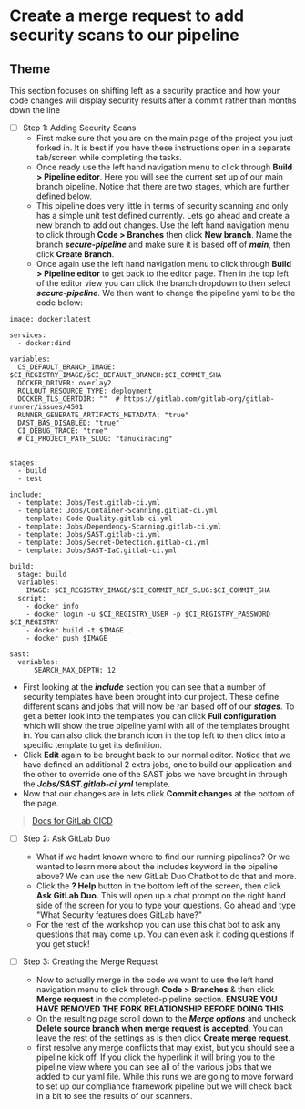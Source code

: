# Create a merge request to add security scans to our pipeline

## Theme

This section focuses on shifting left as a security practice and how your code changes will display security results after a commit rather than months down the line

* [ ] Step 1: Adding Security Scans
  * First make sure that you are on the main page of the project you just forked in. It is best if you have these instructions open in a separate tab/screen while completing the tasks.
  * Once ready use the left hand navigation menu to click through **Build \> Pipeline editor**. Here you will see the current set up of our main branch pipeline. Notice that there are two stages, which are further defined below.
  * This pipeline does very little in terms of security scanning and only has a simple unit test defined currently. Lets go ahead and create a new branch to add out changes. Use the left hand navigation menu to click through **Code \> Branches** then click **New branch**. Name the branch **_secure-pipeline_** and make sure it is based off of **_main_**, then click **Create Branch**.
  * Once again use the left hand navigation menu to click through **Build \> Pipeline editor** to get back to the editor page. Then in the top left of the editor view you can click the branch dropdown to then select **_secure-pipeline_**. We then want to change the pipeline yaml to be the code below:

```plaintext
image: docker:latest

services:
  - docker:dind

variables:
  CS_DEFAULT_BRANCH_IMAGE: $CI_REGISTRY_IMAGE/$CI_DEFAULT_BRANCH:$CI_COMMIT_SHA
  DOCKER_DRIVER: overlay2
  ROLLOUT_RESOURCE_TYPE: deployment
  DOCKER_TLS_CERTDIR: ""  # https://gitlab.com/gitlab-org/gitlab-runner/issues/4501
  RUNNER_GENERATE_ARTIFACTS_METADATA: "true"
  DAST_BAS_DISABLED: "true"
  CI_DEBUG_TRACE: "true"
  # CI_PROJECT_PATH_SLUG: "tanukiracing"
  

stages:
  - build
  - test

include:
  - template: Jobs/Test.gitlab-ci.yml
  - template: Jobs/Container-Scanning.gitlab-ci.yml
  - template: Code-Quality.gitlab-ci.yml
  - template: Jobs/Dependency-Scanning.gitlab-ci.yml
  - template: Jobs/SAST.gitlab-ci.yml
  - template: Jobs/Secret-Detection.gitlab-ci.yml
  - template: Jobs/SAST-IaC.gitlab-ci.yml

build:
  stage: build
  variables:
    IMAGE: $CI_REGISTRY_IMAGE/$CI_COMMIT_REF_SLUG:$CI_COMMIT_SHA
  script:
    - docker info
    - docker login -u $CI_REGISTRY_USER -p $CI_REGISTRY_PASSWORD $CI_REGISTRY
    - docker build -t $IMAGE .
    - docker push $IMAGE

sast:
  variables:
      SEARCH_MAX_DEPTH: 12
```

* First looking at the **_include_** section you can see that a number of security templates have been brought into our project. These define different scans and jobs that will now be ran based off of our **_stages_**. To get a better look into the templates you can click **Full configuration** which will show the true pipeline yaml with all of the templates brought in. You can also click the branch icon in the top left to then click into a specific template to get its definition.
* Click **Edit** again to be brought back to our normal editor. Notice that we have defined an additional 2 extra jobs, one to build our application and the other to override one of the SAST jobs we have brought in through the **_Jobs/SAST.gitlab-ci.yml_** template.
* Now that our changes are in lets click **Commit changes** at the bottom of the page.

> [Docs for GitLab CICD](https://docs.gitlab.com/ee/ci/)

* [ ] Step 2: Ask GitLab Duo
  * What if we hadnt known where to find our running pipelines? Or we wanted to learn more about the includes keyword in the pipeline above? We can use the new GitLab Duo Chatbot to do that and more.
  * Click the **? Help** button in the bottom left of the screen, then click **Ask GitLab Duo.** This will open up a chat prompt on the right hand side of the screen for you to type your questions. Go ahead and type "What Security features does GitLab have?"
  * For the rest of the workshop you can use this chat bot to ask any questions that may come up. You can even ask it coding questions if you get stuck!
  
* [ ] Step 3: Creating the Merge Request
  * Now to actually merge in the code we want to use the left hand navigation menu to click through **Code \> Branches** & then click **Merge request** in the completed-pipeline section. **ENSURE YOU HAVE REMOVED THE FORK RELATIONSHIP BEFORE DOING THIS**
  * On the resulting page scroll down to the **_Merge options_** and uncheck **Delete source branch when merge request is accepted**. You can leave the rest of the settings as is then click **Create merge request**.
  * first resolve any merge conflicts that may exist, but you should see a pipeline kick off. If you click the hyperlink it will bring you to the pipeline view where you can see all of the various jobs that we added to our yaml file. While this runs we are going to move forward to set up our compliance framework pipeline but we will check back in a bit to see the results of our scanners.
